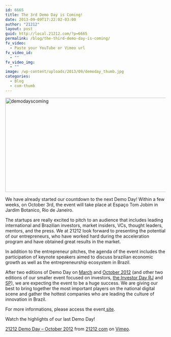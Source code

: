 ```yaml
---
id: 6665
title: The 3rd Demo Day is Coming!
date: 2013-09-09T17:22:02-03:00
author: "21212"
layout: post
guid: http://local.21212.com/?p=6665
permalink: /blog/the-third-demo-day-is-coming/
fv_video:
  - Paste your YouTube or Vimeo url
fv_video_id:
  - ""
fv_video_img:
  - ""
image: /wp-content/uploads/2013/09/demoday_thumb.jpg
categories:
  - Blog
  - com-thumb
---
```

<p dir="ltr">
  <a href="http://local.21212.com/wp-content/uploads/2013/09/demodayscoming.jpg"><img class="aligncenter size-full wp-image-6667" alt="demodayscoming" src="http://local.21212.com/wp-content/uploads/2013/09/demodayscoming.jpg" width="540" height="296" srcset="http://localhost:8080/wp-content/uploads/2013/09/demodayscoming.jpg 540w, http://localhost:8080/wp-content/uploads/2013/09/demodayscoming-300x164.jpg 300w" sizes="(max-width: 540px) 100vw, 540px" /></a>
</p>

<p dir="ltr">
  We have already started our countdown to the next Demo Day! Within a few weeks, on October 3rd, the event will take place at Espaço Tom Jobim in Jardim Botanico, Rio de Janeiro.
</p>

The startups are really excited to pitch to an audience that includes leading international and Brazilian investors, market insiders, VCs, thought leaders, mentors, and the press. We at 21212 look forward to presenting the potential of our entrepreneurs, who have worked hard during the acceleration program and have obtained great results in the market.

In addition to the entrepreneur pitches, the agenda of the event includes the participation of keynote speakers aimed to discuss brazilian economic growth as well as the entrepreneurship ecosystem in Brazil.

After two editions of Demo Day on [March](http://local.21212.com/blog/the-first-21212-demo-day/) and [October 2012](http://local.21212.com/blog/the-2nd-demo-day/) (and other two editions of our smaller event focused on investors, [the Investor Day RJ](http://local.21212.com/blog/another-successful-investors-day/) and [SP](http://local.21212.com/blog/a-successful-21212-investor-day-in-sao-paulo/)), we are expecting the event to be a huge success. We are giving our best to bring together the most important players on the national digital scene and gather the hottest companies who are leading the culture of innovation in Brazil.

<p style="text-align: left;">
  For more informations, please access the event<a href="http://demoday.21212.com/"> site</a>.
</p>

<p style="text-align: left;">
  Watch the highlights of our last Demo Day!
</p>

<!-- This version of the embed code is no longer supported. Learn more: https://vimeo.com/help/faq/embedding -->

[21212 Demo Day &#8211; October 2012](http://vimeo.com/55290658) from [21212 com](http://vimeo.com/by21212com) on [Vimeo](https://vimeo.com).
